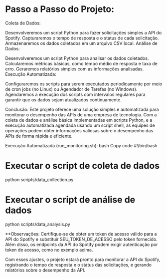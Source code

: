 # Passo a Passo do Projeto:
Coleta de Dados:

Desenvolveremos um script Python para fazer solicitações simples a API do Spotify.
Capturaremos o tempo de resposta e o status de cada solicitação.
Armazenaremos os dados coletados em um arquivo CSV local.
Análise de Dados:

Desenvolveremos um script Python para analisar os dados coletados.
Calcularemos métricas básicas, como tempo médio de resposta e taxa de erro.
Geraremos relatórios simples com as informações analisadas.
Execução Automatizada:

Configuraremos os scripts para serem executados periodicamente por meio de cron jobs (no Linux) ou Agendador de Tarefas (no Windows).
Agendaremos a execução dos scripts com intervalos regulares para garantir que os dados sejam atualizados continuamente.


Conclusão:
Este projeto oferece uma solução simples e automatizada para monitorar o desempenho das APIs de uma empresa de tecnologia. Com a coleta de dados e análise básica implementadas em scripts Python, e a execução automatizada agendada usando um script shell, as equipes de operações podem obter informações valiosas sobre o desempenho das APIs de forma rápida e eficiente.


Execução Automatizada (run_monitoring.sh):
bash
Copy code
#!/bin/bash

# Executar o script de coleta de dados
python scripts/data_collection.py

# Executar o script de análise de dados
python scripts/data_analysis.py

**Observações:
Certifique-se de obter um token de acesso válido para a API do Spotify e substituir SEU_TOKEN_DE_ACESSO pelo token fornecido. Além disso, os endpoints da API do Spotify podem exigir autenticação por token de acesso, como no exemplo acima.

Com esses ajustes, o projeto estará pronto para monitorar a API do Spotify, registrando o tempo de resposta e o status das solicitações, e gerando relatórios sobre o desempenho da API.
